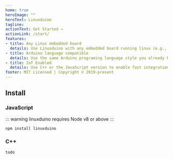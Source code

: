 ```yaml
---
home: true
heroImage: ""
heroText: Linuxduino 
tagline: 
actionText: Get Started →
actionLink: /start/
features:
- title: Any Linux embedded board
  details: Use Linuxduino with any embedded board running linux (e.g., Raspberry Pi, Dragonboard 410c, etc)
- title: Arduino language compatible
  details: Use the same Arduino programing language style you already know.
- title: IoT Enabled
  details: Use C++ or the JavaScript version to enable fast integration with the internet of things.
footer: MIT Licensed | Copyright © 2019-present 
---
```


## Install 

### JavaScript
::: warning
linuxduino requires Node v8 or above
:::
```sh
npm install linuxduino
```

### C++
```sh
todo
```